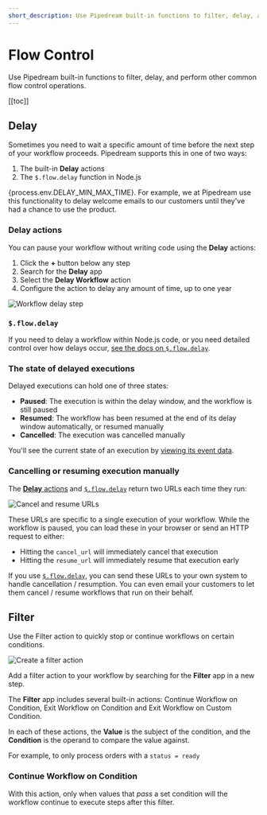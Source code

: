 ```yaml
---
short_description: Use Pipedream built-in functions to filter, delay, and perform other common operations.
---
```


# Flow Control

Use Pipedream built-in functions to filter, delay, and perform other common flow control operations.

[[toc]]

## Delay

<VideoPlayer title="Delaying Workflow Steps" url="https://www.youtube.com/embed/IBORwBnIZ-k" />

Sometimes you need to wait a specific amount of time before the next step of your workflow proceeds. Pipedream supports this in one of two ways:

1. The built-in **Delay** actions
2. The `$.flow.delay` function in Node.js

{process.env.DELAY_MIN_MAX_TIME}. For example, we at Pipedream use this functionality to delay welcome emails to our customers until they've had a chance to use the product.

### Delay actions

You can pause your workflow without writing code using the **Delay** actions:

1. Click the **+** button below any step
2. Search for the **Delay** app
3. Select the **Delay Workflow** action
4. Configure the action to delay any amount of time, up to one year

![Workflow delay step](https://res.cloudinary.com/pipedreamin/image/upload/v1651551140/docs/Screen_Shot_2022-05-02_at_8.26.46_PM_hfhil5.png)

### `$.flow.delay`

If you need to delay a workflow within Node.js code, or you need detailed control over how delays occur, [see the docs on `$.flow.delay`](/code/nodejs/delay/).

### The state of delayed executions

Delayed executions can hold one of three states:

- **Paused**: The execution is within the delay window, and the workflow is still paused
- **Resumed**: The workflow has been resumed at the end of its delay window automatically, or resumed manually
- **Cancelled**: The execution was cancelled manually

You'll see the current state of an execution by [viewing its event data](/workflows/events/inspect/).

### Cancelling or resuming execution manually

The [**Delay** actions](#delay-actions) and [`$.flow.delay`](/code/nodejs/delay/) return two URLs each time they run:

![Cancel and resume URLs](https://res.cloudinary.com/pipedreamin/image/upload/v1651551860/docs/Screen_Shot_2022-05-02_at_9.16.11_PM_ahw7tu.png)

These URLs are specific to a single execution of your workflow. While the workflow is paused, you can load these in your browser or send an HTTP request to either:

- Hitting the `cancel_url` will immediately cancel that execution
- Hitting the `resume_url` will immediately resume that execution early

If you use [`$.flow.delay`](/code/nodejs/delay/), you can send these URLs to your own system to handle cancellation / resumption. You can even email your customers to let them cancel / resume workflows that run on their behalf.

## Filter

<VideoPlayer title="Conditionally run Workflows" url="https://www.youtube.com/embed/sajgIH3dG58" />

Use the Filter action to quickly stop or continue workflows on certain conditions.

![Create a filter action](https://res.cloudinary.com/pipedreamin/image/upload/v1651603927/docs/animations/CleanShot_2022-05-03_at_13.51.17_za1skw.gif)

Add a filter action to your workflow by searching for the **Filter** app in a new step.

The **Filter** app includes several built-in actions: Continue Workflow on Condition, Exit Workflow on Condition and Exit Workflow on Custom Condition.

In each of these actions, the **Value** is the subject of the condition, and the **Condition** is the operand to compare the value against.

For example, to only process orders with a `status = ready`

### Continue Workflow on Condition

With this action, only when values that _pass_ a set condition will the workflow continue to execute steps after this filter.
